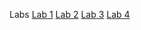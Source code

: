 Labs
[Lab 1](https://github.com/MrZara/Laba1bil)
[Lab 2](https://github.com/MrZara/Labs/tree/master/LABORATORNAROBOTA2)
[Lab 3](https://github.com/MrZara/Labs/tree/master/Laba3)
[Lab 4](https://github.com/MrZara/Labs/tree/master/Laba4)

